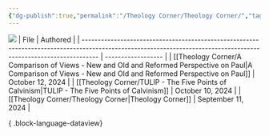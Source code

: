 ```yaml
---
{"dg-publish":true,"permalink":"/Theology Corner/Theology Corner/","tags":["theology"]}
---
```


![](https://i.imgur.com/U84DBYd.png)
| File                                                                                                                                                              | Authored           |
| ----------------------------------------------------------------------------------------------------------------------------------------------------------------- | ------------------ |
| [[Theology Corner/A Comparison of Views - New and Old and Reformed Perspective on Paul\|A Comparison of Views - New and Old and Reformed Perspective on Paul]] | October 12, 2024   |
| [[Theology Corner/TULIP - The Five Points of Calvinism\|TULIP - The Five Points of Calvinism]]                                                                 | October 10, 2024   |
| [[Theology Corner/Theology Corner\|Theology Corner]]                                                                                                           | September 11, 2024 |

{ .block-language-dataview}